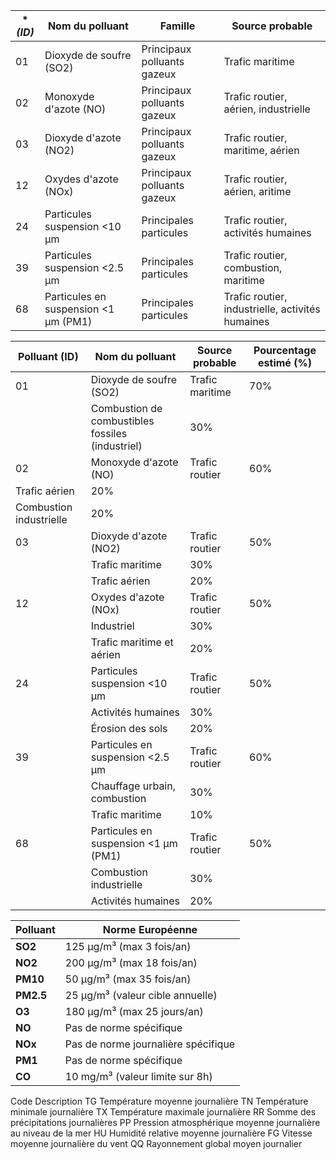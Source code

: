 
| **(ID)* | **Nom du polluant**           | **Famille**                 | **Source probable**                      |
|---------|-------------------------------|-----------------------------|------------------------------------------|
| 01      | Dioxyde de soufre (SO2)       | Principaux polluants gazeux | Trafic maritime                          |
| 02      | Monoxyde d'azote (NO)         | Principaux polluants gazeux | Trafic routier, aérien, industrielle     |
| 03      | Dioxyde d'azote (NO2)         | Principaux polluants gazeux | Trafic routier, maritime, aérien         |
| 12      | Oxydes d'azote (NOx)          | Principaux polluants gazeux | Trafic routier, aérien, aritime          |
| 24      | Particules suspension <10 µm  | Principales particules      | Trafic routier, activités humaines       |
| 39      | Particules suspension <2.5 µm | Principales particules      | Trafic routier, combustion, maritime     |
| 68      | Particules en suspension <1 µm (PM1) | Principales particules| Trafic routier, industrielle, activités humaines |

| **Polluant (ID)** | **Nom du polluant** | **Source probable** | **Pourcentage estimé (%)** |
|-------------------|---------------------|---------------------|----------------------------|
| 01    | Dioxyde de soufre (SO2) | Trafic maritime             | 70%                        |
|            | Combustion de combustibles fossiles (industriel) | 30%                        |
| 02    | Monoxyde d'azote (NO) | Trafic routier                | 60%                        |
|             Trafic aérien                                     | 20%                        |
| Combustion industrielle                                       | 20%                        |
| 03    | Dioxyde d'azote (NO2) | Trafic routier                | 50%                        |
|       | Trafic maritime                                       | 30%                        |
|       | Trafic aérien                                         | 20%                        |
| 12    | Oxydes d'azote (NOx) | Trafic routier                 | 50%                        |
|       | Industriel                                            | 30%                        |
|       | Trafic maritime et aérien                             | 20%                        |
| 24    | Particules suspension <10 µm| Trafic routier          | 50%                        |
|       | Activités humaines                                    | 30%                        |
|       | Érosion des sols                                      | 20%                        |
| 39    | Particules en suspension <2.5 µm | Trafic routier     | 60%                        |
|       | Chauffage urbain, combustion                          | 30%                        |
|       | Trafic maritime                                       | 10%                        |
| 68    | Particules en suspension <1 µm (PM1) | Trafic routier |50%                         |
|       | Combustion industrielle                               | 30%                        |
|       | Activités humaines                                    | 20%                        |


| Polluant      | Norme Européenne                   |
|---------------|------------------------------------|
| **SO2**       | 125 µg/m³ (max 3 fois/an)         |
| **NO2**       | 200 µg/m³ (max 18 fois/an)        |
| **PM10**      | 50 µg/m³ (max 35 fois/an)         |
| **PM2.5**     | 25 µg/m³ (valeur cible annuelle)   |
| **O3**        | 180 µg/m³ (max 25 jours/an)       |
| **NO**        | Pas de norme spécifique            |
| **NOx**       | Pas de norme journalière spécifique|
| **PM1**       | Pas de norme spécifique            |
| **CO**        | 10 mg/m³ (valeur limite sur 8h)   |


Code	Description
TG	    Température moyenne journalière
TN	    Température minimale journalière
TX	    Température maximale journalière
RR	    Somme des précipitations journalières
PP	    Pression atmosphérique moyenne journalière au niveau de la mer
HU	    Humidité relative moyenne journalière
FG	    Vitesse moyenne journalière du vent
QQ	    Rayonnement global moyen journalier